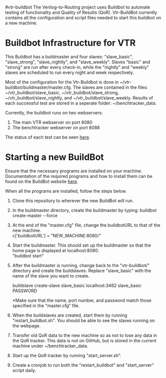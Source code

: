 #vtr-buildbot
The Verilog-to-Routing project uses Buildbot to automate testing of functionality and Quality of Results (QoR). Vtr-BuildBot currently contains all the configuration and script files needed to start this buildbot on a new machine. 

# Buildbot Infrastructure for VTR
This Buildbot has a buildmaster and four slaves: "slave_basic", "slave_strong", "slave_nightly", and "slave_weekly". Slaves "basic" and "strong" are run after every check-in, while the "nightly" and "weekly" slaves are scheduled to run every night and week respectively. 

Most of the configuration for the Vtr-Buildbot is done in ~/vtr-buildbot/buildmaster/master.cfg. The slaves are contained in the files: ~/vtr_buildbot/slave_basic, ~/vtr_buildbot/slave_strong, ~/vtr_buildbot/slave_nightly, and ~/vtr_buildbot/slave_weekly. Results of each successful test are stored in a seperate folder: ~/benchtracker_data.

Currently, the buildbot runs on two webservers:
1. The main VTR webserver on port 8080
2. The benchtracker webserver on port 8088

The status of each test can be seen [here](http://betzgrp-pchenry.eecg.utoronto.ca:8080/waterfall).
 
# Starting a new BuildBot
Ensure that the necessary programs are installed on your machine. Documentation of the required programs and how to install them can be found on the BuildBot website [here](http://docs.buildbot.net/current/manual/installation.html).

When all the programs are installed, follow the steps below.

1. Clone this repository to wherever the new BuildBot will run.

2. In the buildmaster directory, create the buildmaster by typing: buildbot create-master --force

3. At the end of the "master.cfg" file, change the buildbotURL to that of the new machine.  
        c['buildbotURL'] = "NEW_MACHINE:8080/" 
4. Start the buildmaster. This should set up the buildmaster so that the home page is displayed at localhost:8080.  
	"buildbot start"

5. After the buildmaster is running, change back to the "vtr-buildbot/" directory and create the buildslaves. Replace "slave_basic" with the name of the slave you want to create.  
    
	buildslave create-slave slave_basic localhost:3462 slave_basic PASSWORD
	
	*Make sure that the name, port number, and password match those specified in the "master.cfg" file.

5. When the buildslaves are created, start them by running "restart_buildbot.sh". You should be able to see the slaves running on the webpage. 
	
6. Transfer old QoR data to the new machine so as not to lose any data in the QoR tracker. This data is not on GitHub, but is stored in the current machine under ~/benchtracker_data. 

7. Start up the QoR tracker by running "start_server.sh". 

8. Create a cronjob to run both the "restart_buildbot" and "start_server" script daily.

